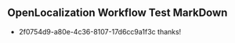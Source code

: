 ## OpenLocalization Workflow Test MarkDown
* 2f0754d9-a80e-4c36-8107-17d6cc9a1f3c 
thanks!<!--HONumber=Mar16_HO4-->
